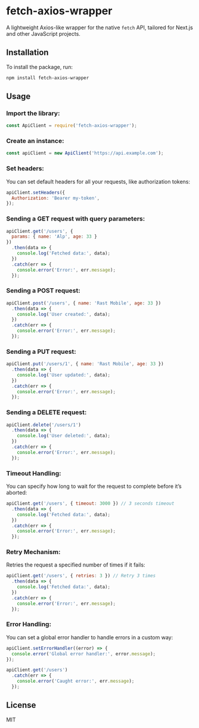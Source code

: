 
# fetch-axios-wrapper

A lightweight Axios-like wrapper for the native `fetch` API, tailored for Next.js and other JavaScript projects.

## Installation

To install the package, run:

```bash
npm install fetch-axios-wrapper
```

## Usage

### Import the library:

```javascript
const ApiClient = require('fetch-axios-wrapper');
```

### Create an instance:

```javascript
const apiClient = new ApiClient('https://api.example.com');
```

### Set headers:

You can set default headers for all your requests, like authorization tokens:

```javascript
apiClient.setHeaders({
  Authorization: 'Bearer my-token',
});
```

### Sending a GET request with query parameters:

```javascript
apiClient.get('/users', {
  params: { name: 'Alp', age: 33 }
})
  .then(data => {
    console.log('Fetched data:', data);
  })
  .catch(err => {
    console.error('Error:', err.message);
  });
```

### Sending a POST request:

```javascript
apiClient.post('/users', { name: 'Rast Mobile', age: 33 })
  .then(data => {
    console.log('User created:', data);
  })
  .catch(err => {
    console.error('Error:', err.message);
  });
```

### Sending a PUT request:

```javascript
apiClient.put('/users/1', { name: 'Rast Mobile', age: 33 })
  .then(data => {
    console.log('User updated:', data);
  })
  .catch(err => {
    console.error('Error:', err.message);
  });
```

### Sending a DELETE request:

```javascript
apiClient.delete('/users/1')
  .then(data => {
    console.log('User deleted:', data);
  })
  .catch(err => {
    console.error('Error:', err.message);
  });
```

### Timeout Handling:

You can specify how long to wait for the request to complete before it’s aborted:

```javascript
apiClient.get('/users', { timeout: 3000 }) // 3 seconds timeout
  .then(data => {
    console.log('Fetched data:', data);
  })
  .catch(err => {
    console.error('Error:', err.message);
  });
```

### Retry Mechanism:

Retries the request a specified number of times if it fails:

```javascript
apiClient.get('/users', { retries: 3 }) // Retry 3 times
  .then(data => {
    console.log('Fetched data:', data);
  })
  .catch(err => {
    console.error('Error:', err.message);
  });
```

### Error Handling:

You can set a global error handler to handle errors in a custom way:

```javascript
apiClient.setErrorHandler((error) => {
  console.error('Global error handler:', error.message);
});

apiClient.get('/users')
  .catch(err => {
    console.error('Caught error:', err.message);
  });
```

## License

MIT